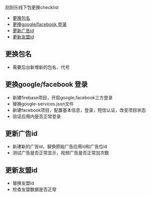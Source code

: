 刮刮乐线下包更换checklist
<!-- TOC -->

- [更换包名](#%E6%9B%B4%E6%8D%A2%E5%8C%85%E5%90%8D)
- [更换google/facebook 登录](#%E6%9B%B4%E6%8D%A2googlefacebook-%E7%99%BB%E5%BD%95)
- [更新广告id](#%E6%9B%B4%E6%96%B0%E5%B9%BF%E5%91%8Aid)
- [更新友盟id](#%E6%9B%B4%E6%96%B0%E5%8F%8B%E7%9B%9Fid)

<!-- /TOC -->

## 更换包名

- 需要后台新增新的包名，代号

## 更换google/facebook 登录
- 新建firebase项目，开启google,facebook三方登录
- 替换google-services.json文件
- 新建facebook项目，配置基本信息，登录，短信认证，改变项目状态
- 验证应用内是否正常登录

## 更新广告id
- 新建新的广告id，替换原始广告应用id和广告位id
- 测试广告是否正常显示，视频广告是否正常加次数

## 更新友盟id
- 替换友盟id
- 检查友盟数据是否正常
